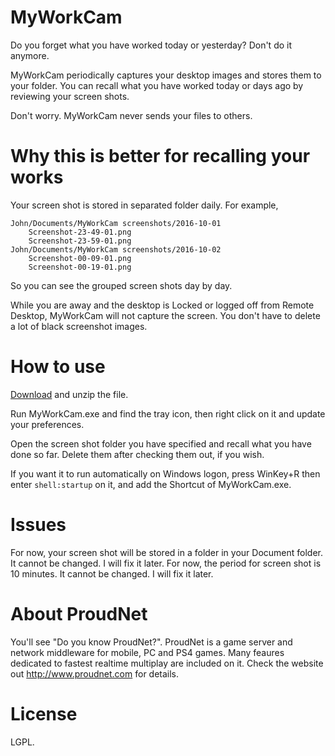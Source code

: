 # MyWorkCam

Do you forget what you have worked today or yesterday? Don't do it anymore.

MyWorkCam periodically captures your desktop images and stores them to your folder. 
You can recall what you have worked today or days ago by reviewing your screen shots.

Don't worry. MyWorkCam never sends your files to others.

# Why this is better for recalling your works

Your screen shot is stored in separated folder daily. For example, 

```
John/Documents/MyWorkCam screenshots/2016-10-01
    Screenshot-23-49-01.png
    Screenshot-23-59-01.png
John/Documents/MyWorkCam screenshots/2016-10-02
    Screenshot-00-09-01.png
    Screenshot-00-19-01.png
```
So you can see the grouped screen shots day by day.

While you are away and the desktop is Locked or logged off from Remote Desktop, MyWorkCam will not capture the screen. You don't have to delete a lot of black screenshot images.

# How to use

[Download](https://github.com/Nettention/MyWorkCam/files/503544/MyWorkCam.zip) and unzip the file.

Run MyWorkCam.exe and find the tray icon, then right click on it and update your preferences.

Open the screen shot folder you have specified and recall what you have done so far. Delete them after checking them out, if you wish.

If you want it to run automatically on Windows logon, press WinKey+R then enter `shell:startup` on it, and add the Shortcut of MyWorkCam.exe.

# Issues 

For now, your screen shot will be stored in a folder in your Document folder. It cannot be changed. I will fix it later.
For now, the period for screen shot is 10 minutes. It cannot be changed. I will fix it later.

# About ProudNet

You'll see "Do you know ProudNet?". ProudNet is a game server and network middleware for mobile, PC and PS4 games. Many feaures dedicated to fastest realtime multiplay are included on it. Check the website out http://www.proudnet.com for details.

# License

LGPL.
